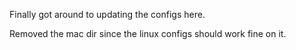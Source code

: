 Finally got around to updating the configs here.

Removed the mac dir since the linux configs should work fine on it.
